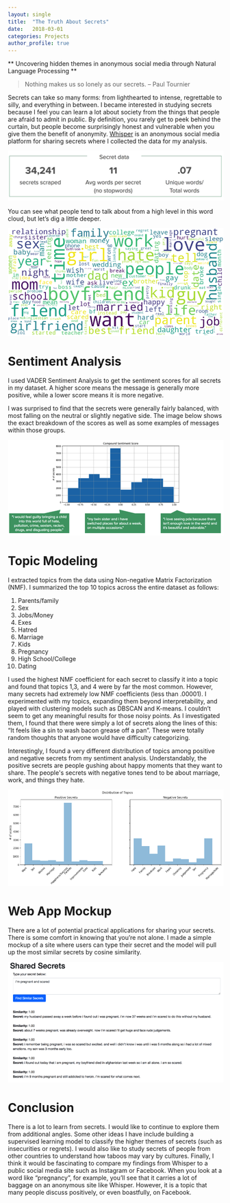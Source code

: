 ```yaml
---
layout: single
title:  "The Truth About Secrets"
date:   2018-03-01
categories: Projects
author_profile: true
---
```

  
** Uncovering hidden themes in anonymous social media through Natural Language Processing **  
  
> Nothing makes us so lonely as our secrets. – Paul Tournier  
  
Secrets can take so many forms: from lighthearted to intense, regrettable to silly, and everything in between. I became interested in studying secrets because I feel you can learn a lot about society from the things that people are afraid to admit in public. By definition, you rarely get to peek behind the curtain, but people become surprisingly honest and vulnerable when you give them the benefit of anonymity. [Whisper](https://whisper.sh) is an anonymous social media platform for sharing secrets where I collected the data for my analysis.  
  
![Data about secrets](/assets/whisper-data.jpg)
  
You can see what people tend to talk about from a high level in this word cloud, but let’s dig a little deeper.  
  
![Word Cloud](/assets/wc1.png)
  
# Sentiment Analysis
I used VADER Sentiment Analysis to get the sentiment scores for all secrets in my dataset. A higher score means the message is generally more positive, while a lower score means it is more negative.   
  
 I was surprised to find that the secrets were generally fairly balanced, with most falling on the neutral or slightly negative side. The image below shows the exact breakdown of the scores as well as some examples of messages within those groups.   
  
![Compound sentiment score](/assets/secret-sentiment-score.png)
  
# Topic Modeling
I extracted topics from the data using Non-negative Matrix Factorization (NMF). I summarized the top 10 topics across the entire dataset as follows:  
1. Parents/family
2. Sex
3. Jobs/Money
4. Exes
5. Hatred
6. Marriage
7. Kids
8. Pregnancy
9. High School/College
10. Dating
  
I used the highest NMF coefficient for each secret to classify it into a topic and found that topics 1,3, and 4 were by far the most common. However, many secrets had extremely low NMF coefficients (less than .00001). I experimented with my topics, expanding them beyond interpretability, and played with clustering models such as DBSCAN and K-means. I couldn’t seem to get any meaningful results for those noisy points. As I investigated them, I found that there were simply a lot of secrets along the lines of this: “It feels like a sin to wash bacon grease off a pan”. These were totally random thoughts that anyone would have difficulty categorizing.  
  
Interestingly, I found a very different distribution of topics among positive and negative secrets from my sentiment analysis. Understandably, the positive secrets are people gushing about happy moments that they want to share. The people's secrets with negative tones tend to be about marriage, work, and things they hate.  
  
![Distribution of Topics by Sentiment](/assets/secret-topic-dist.png)  
  

  
# Web App Mockup  
There are a lot of potential practical applications for sharing your secrets. There is some comfort in knowing that you’re not alone. I made a simple mockup of a site where users can type their secret and the model will pull up the most similar secrets by cosine similarity.  
  
![shared secrets app](/assets/shared-secrets-app.png)  
  
# Conclusion  
There is a lot to learn from secrets. I would like to continue to explore them from additional angles. Some other ideas I have include building a supervised learning model to classify the higher themes of secrets (such as insecurities or regrets). I would also like to study secrets of people from other countries to understand how taboos may vary by cultures. Finally, I think it would be fascinating to compare my findings from Whisper to a public social media site such as Instagram or Facebook. When you look at a word like “pregnancy”, for example, you’ll see that it carries a lot of baggage on an anonymous site like Whisper. However, it is a topic that many people discuss positively, or even boastfully, on Facebook.  
